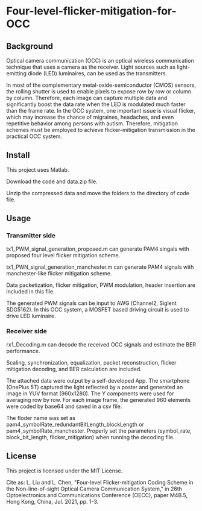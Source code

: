 # Four-level-flicker-mitigation-for-OCC

## Background
Optical camera communication (OCC) is an optical wireless communication technique that uses a camera as the receiver. Light sources such as light-emitting diode (LED) luminaires, can be used as the transmitters. 

In most of the complementary metal-oxide-semiconductor (CMOS) sensors, the rolling shutter is used to enable pixels to expose row by row or column by column. Therefore, each image can capture multiple data and significantly boost the data rate when the LED is modulated much faster than the frame rate. In the OCC system, one important issue is visual flicker, which may increase the chance of migraines, headaches, and even repetitive behavior among persons with autism. Therefore, mitigation schemes must be employed to achieve flicker-mitigation transmission in the practical OCC system.
## Install
This project uses Matlab. 

Download the code and data.zip file.

Unzip the compressed data and move the folders to the directory of code file. 

## Usage
### Transmitter side
tx1_PWM_signal_generation_proposed.m can generate PAM4 singals with proposed four level flicker mitigation scheme. 

tx1_PWN_signal_generation_manchester.m can generate PAM4 signals with manchester-like flicker mitigation scheme. 

Data packetization, flicker mitigation, PWM modulation, header insertion are included in this file. 

The generated PWM signals can be input to AWG (Channel2, Siglent SDG5162). In this OCC system, a MOSFET based driving circuit is used to drive LED luminaire.
### Receiver side
rx1_Decoding.m can decode the received OCC signals and estimate the BER performance. 

Scaling, synchronization, equalization, packet reconstruction, flicker mitigation decoding, and BER calculation are included. 

The attached data were output by a self-developed App. The smartphone (OnePlus 5T) captured the light reflected by a poster and generated an image in YUV format (960x1280). The Y components were used for averaging row by row. For each image frame, the generated 960 elements were coded by base64 and saved in a csv file. 

The floder name was set as pam4_symbolRate_redundantBitLength_blockLength or pam4_symbolRate_manchester. Properly set the parameters (symbol_rate, block_bit_length, flicker_mitigation) when running the decoding file. 
## License
This project is licensed under the MIT License.

Cite as: L. Liu and L. Chen, "Four-level Flicker-mitigation Coding Scheme in the Non-line-of-sight Optical Camera Communication System," in 26th Optoelectronics and Communications Conference (OECC), paper M4B.5, Hong Kong, China, Jul. 2021, pp. 1-3.
